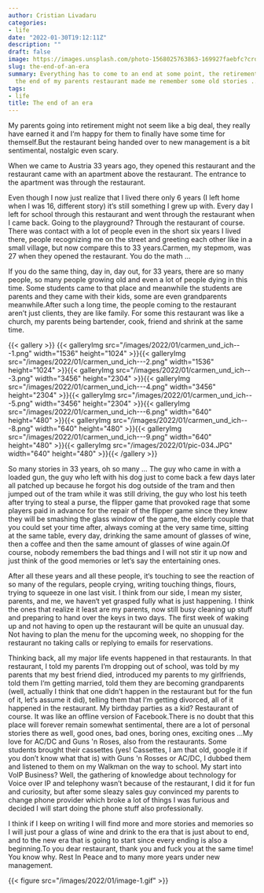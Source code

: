 ```yaml
---
author: Cristian Livadaru
categories:
- life
date: "2022-01-30T19:12:11Z"
description: ""
draft: false
image: https://images.unsplash.com/photo-1568025763863-169927faebfc?crop=entropy&cs=tinysrgb&fit=max&fm=jpg&ixid=MnwxMTc3M3wwfDF8c2VhcmNofDE2fHxmYXJld2VsbHxlbnwwfHx8fDE2NDM1NzMzNzI&ixlib=rb-1.2.1&q=80&w=2000
slug: the-end-of-an-era
summary: Everything has to come to an end at some point, the retirement and with that
  the end of my parents restaurant made me remember some old stories ...
tags:
- life
title: The end of an era
---
```



My parents going into retirement might not seem like a big deal, they really have earned it and I‘m happy for them to finally have some time for themself.But the restaurant being handed over to new management is a bit sentimental, nostalgic even scary.

When we came to Austria 33 years ago, they opened this restaurant and the restaurant came with an apartment above the restaurant. The entrance to the apartment was through the restaurant.

Even though I now just realize that I lived there only 6 years (I left home when I was 16, different story) it‘s still something I grew up with. Every day I left for school through this restaurant and went through the restaurant when I came back. Going to the playground? Through the restaurant of course. There was contact with a lot of people even in the short six years I lived there, people recognizing me on the street and greeting each other like in a small village, but now compare this to 33 years.Carmen, my stepmom, was 27 when they opened the restaurant. You do the math …

If you do the same thing, day in, day out, for 33 years, there are so many people, so many people growing old and even a lot of people dying in this time. Some students came to that place and meanwhile the students are parents and they came with their kids, some are even grandparents meanwhile.After such a long time, the people coming to the restaurant aren’t just clients, they are like family. For some this restaurant was like a church, my parents being bartender, cook, friend and shrink at the same time.

{{< gallery >}}
{{< galleryImg  src="/images/2022/01/carmen_und_ich---1.png" width="1536" height="1024" >}}{{< galleryImg  src="/images/2022/01/carmen_und_ich---2.png" width="1536" height="1024" >}}{{< galleryImg  src="/images/2022/01/carmen_und_ich---3.png" width="3456" height="2304" >}}{{< galleryImg  src="/images/2022/01/carmen_und_ich---4.png" width="3456" height="2304" >}}{{< galleryImg  src="/images/2022/01/carmen_und_ich---5.png" width="3456" height="2304" >}}{{< galleryImg  src="/images/2022/01/carmen_und_ich---6.png" width="640" height="480" >}}{{< galleryImg  src="/images/2022/01/carmen_und_ich---8.png" width="640" height="480" >}}{{< galleryImg  src="/images/2022/01/carmen_und_ich---9.png" width="640" height="480" >}}{{< galleryImg  src="/images/2022/01/pic-034.JPG" width="640" height="480" >}}{{< /gallery >}}

So many stories in 33 years, oh so many … The guy who came in with a loaded gun, the guy who left with his dog just to come back a few days later all patched up because he forgot his dog outside of the tram and then jumped out of the tram while it was still driving, the guy who lost his teeth after trying to steal a purse, the flipper game that provoked rage that some players paid in advance for the repair of the flipper game since they knew they will be smashing the glass window of the game, the elderly couple that you could set your time after, always coming at the very same time, sitting at the same table, every day, drinking the same amount of glasses of wine, then a coffee and then the same amount of glasses of wine again.Of course, nobody remembers the bad things and I will not stir it up now and just think of the good memories or let‘s say the entertaining ones.

After all these years and all these people, it‘s touching to see the reaction of so many of the regulars, people crying, writing touching things, flours, trying to squeeze in one last visit. I think from our side, I mean my sister, parents, and me, we haven‘t yet grasped fully what is just happening. I think the ones that realize it least are my parents, now still busy cleaning up stuff and preparing to hand over the keys in two days. The first week of waking up and not having to open up the restaurant will be quite an unusual day. Not having to plan the menu for the upcoming week, no shopping for the restaurant no taking calls or replying to emails for reservations.

Thinking back, all my major life events happened in that restaurants. In that restaurant, I told my parents I‘m dropping out of school, was told by my parents that my best friend died, introduced my parents to my girlfriends, told them I‘m getting married, told them they are becoming grandparents (well, actually I think that one didn’t happen in the restaurant but for the fun of it, let‘s assume it did), telling them that I‘m getting divorced, all of it happened in the restaurant. My birthday parties as a kid? Restaurant of course. It was like an offline version of Facebook.There is no doubt that this place will forever remain somewhat sentimental, there are a lot of personal stories there as well, good ones, bad ones, boring ones, exciting ones …My love for AC/DC and Guns 'n Roses, also from the restaurants. Some students brought their cassettes (yes! Cassettes, I am that old, google it if you don’t know what that is) with Guns 'n Rosses or AC/DC, I dubbed them and listened to them on my Walkman on the way to school. My start into VoIP Business? Well, the gathering of knowledge about technology for Voice over IP and telephony wasn’t because of the restaurant, I did it for fun and curiosity, but after some sleazy sales guy convinced my parents to change phone provider which broke a lot of things I was furious and decided I will start doing the phone stuff also professionally.

I think if I keep on writing I will find more and more stories and memories so I will just pour a glass of wine and drink to the era that is just about to end, and to the new era that is going to start since every ending is also a beginning.To you dear restaurant, thank you and fuck you at the same time! You know why. Rest In Peace and to many more years under new management.

{{< figure src="/images/2022/01/image-1.gif" >}}

